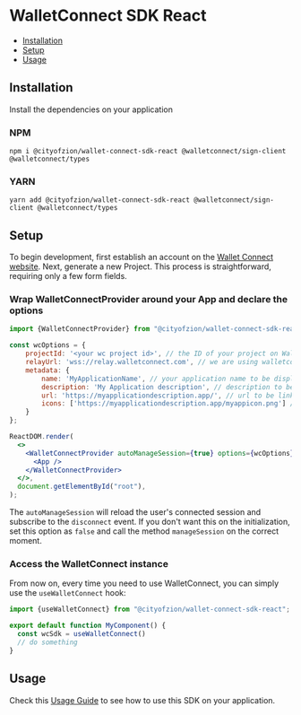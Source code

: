 # WalletConnect SDK React

- [Installation](#installation)
- [Setup](#setup)
- [Usage](#usage)

## Installation

Install the dependencies on your application

### NPM

```
npm i @cityofzion/wallet-connect-sdk-react @walletconnect/sign-client @walletconnect/types
```

### YARN

```
yarn add @cityofzion/wallet-connect-sdk-react @walletconnect/sign-client @walletconnect/types
```

## Setup
To begin development, first establish an account on the [Wallet Connect website](https://walletconnect.com/). Next,
generate a new Project. This process is straightforward, requiring only a few form fields.

### Wrap WalletConnectProvider around your App and declare the options

```jsx
import {WalletConnectProvider} from "@cityofzion/wallet-connect-sdk-react";

const wcOptions = {
    projectId: '<your wc project id>', // the ID of your project on Wallet Connect website
    relayUrl: 'wss://relay.walletconnect.com', // we are using walletconnect's official relay server
    metadata: {
        name: 'MyApplicationName', // your application name to be displayed on the wallet
        description: 'My Application description', // description to be shown on the wallet
        url: 'https://myapplicationdescription.app/', // url to be linked on the wallet
        icons: ['https://myapplicationdescription.app/myappicon.png'] // icon to be shown on the wallet
    }
};

ReactDOM.render(
  <>
    <WalletConnectProvider autoManageSession={true} options={wcOptions}>
      <App />
    </WalletConnectProvider>
  </>,
  document.getElementById("root"),
);
```

The `autoManageSession` will reload the user's connected session and subscribe to the `disconnect` event. If you don't want this on the initialization, set this option as `false` and call the method `manageSession` on the correct moment.

### Access the WalletConnect instance

From now on, every time you need to use WalletConnect, you can simply use the `useWalletConnect` hook:

```ts
import {useWalletConnect} from "@cityofzion/wallet-connect-sdk-react";

export default function MyComponent() {
  const wcSdk = useWalletConnect()
  // do something
}
```

## Usage
Check this [Usage Guide](../../USAGE_GUIDE.md) to see how to use this SDK on your application.